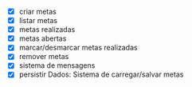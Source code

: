 - [x] criar metas 
- [x] listar metas
- [x] metas realizadas
- [x] metas abertas
- [x] marcar/desmarcar metas realizadas
- [x] remover metas
- [x] sistema de mensagens
- [x] persistir Dados: Sistema de carregar/salvar metas